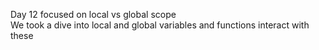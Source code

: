 Day 12 focused on local vs global scope </br>
We took a dive into local and global variables and functions interact with these </br>
